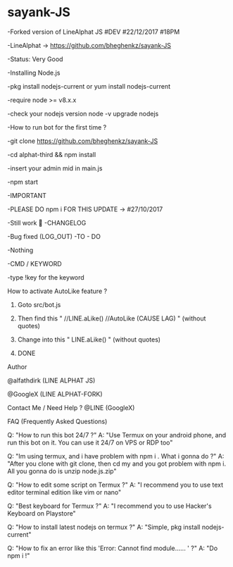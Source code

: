 # sayank-JS
-Forked version of LineAlphat JS #DEV #22/12/2017 #18PM 

-LineAlphat -> https://github.com/bheghenkz/sayank-JS

-Status: Very Good

-Installing Node.js

-pkg install nodejs-current or yum install nodejs-current

-require node >= v8.x.x

-check your nodejs version node -v upgrade nodejs

-How to run bot for the first time ?

-git clone https://github.com/bheghenkz/sayank-JS

-cd alphat-third && npm install

-insert your admin mid in main.js

-npm start

-IMPORTANT

-PLEASE DO npm i FOR THIS UPDATE -> #27/10/2017

-Still work 👷
-CHANGELOG

-Bug fixed (LOG_OUT)
-TO - DO

-Nothing

-CMD / KEYWORD

-type !key for the keyword


How to activate AutoLike feature ?

1. Goto src/bot.js

2. Then find this " //LINE.aLike() //AutoLike (CAUSE LAG) " (without quotes)

3. Change into this " LINE.aLike() " (without quotes)

4. DONE

Author

@alfathdirk (LINE ALPHAT JS)

@GoogleX (LINE ALPHAT-FORK)

Contact Me / Need Help ?
@LINE (GoogleX)

FAQ (Frequently Asked Questions)

Q: "How to run this bot 24/7 ?"
A: "Use Termux on your android phone, and run this bot on it. You can use it 24/7 on VPS or RDP too"

Q: "Im using termux, and i have problem with npm i . What i gonna do ?"
A: "After you clone with git clone, then cd my and you got problem with npm i. All you gonna do is unzip node.js.zip"

Q: "How to edit some script on Termux ?"
A: "I recommend you to use text editor terminal edition like vim or nano"

Q: "Best keyboard for Termux ?"
A: "I recommend you to use Hacker's Keyboard on Playstore"

Q: "How to install latest nodejs on termux ?"
A: "Simple, pkg install nodejs-current"

Q: "How to fix an error like this 'Error: Cannot find module...... ' ?"
A: "Do npm i !"
